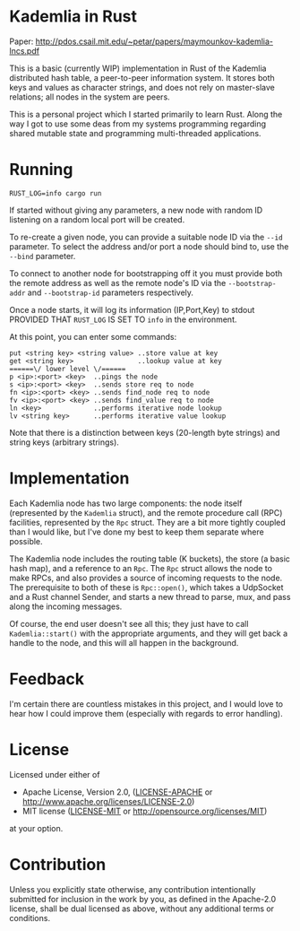 Kademlia in Rust
================

Paper: http://pdos.csail.mit.edu/~petar/papers/maymounkov-kademlia-lncs.pdf

This is a basic (currently WIP) implementation in Rust of the Kademlia distributed hash table, a
peer-to-peer information system. It stores both keys and values as character strings, and does not
rely on master-slave relations; all nodes in the system are peers.

This is a personal project which I started primarily to learn Rust. Along the way I got to use some
deas from my systems programming regarding shared mutable state and programming multi-threaded
applications.

Running
=======

`RUST_LOG=info cargo run`

If started without giving any parameters, a new node with random ID listening on a random local port will be created.

To re-create a given node, you can provide a suitable node ID via the `--id` parameter.
To select the address and/or port a node should bind to, use the `--bind` parameter.

To connect to another node for bootstrapping off it you must provide both the remote address as well as the remote node's ID via the `--bootstrap-addr` and `--bootstrap-id` parameters respectively.

Once a node starts, it will log its information (IP,Port,Key) to stdout PROVIDED THAT `RUST_LOG` IS SET TO `info` in the environment.

At this point, you can enter some commands:

    put <string key> <string value> ..store value at key
    get <string key>                ..lookup value at key
    ======\/ lower level \/======
    p <ip>:<port> <key>  ..pings the node
    s <ip>:<port> <key>  ..sends store req to node
    fn <ip>:<port> <key> ..sends find_node req to node
    fv <ip>:<port> <key> ..sends find_value req to node
    ln <key>             ..performs iterative node lookup
    lv <string key>      ..performs iterative value lookup

Note that there is a distinction between keys (20-length byte strings) and string keys (arbitrary strings).

Implementation
==============

Each Kademlia node has two large components: the node itself (represented by the `Kademlia`
struct), and the remote procedure call (RPC) facilities, represented by the `Rpc` struct. They are
a bit more tightly coupled than I would like, but I've done my best to keep them separate where
possible.

The Kademlia node includes the routing table (K buckets), the store (a basic hash map), and a
reference to an `Rpc`. The `Rpc` struct allows the node to make RPCs, and also provides a source of
incoming requests to the node. The prerequisite to both of these is `Rpc::open()`, which
takes a UdpSocket and a Rust channel Sender, and starts a new thread to parse, mux, and pass along
the incoming messages.

Of course, the end user doesn't see all this; they just have to call `Kademlia::start()` with the
appropriate arguments, and they will get back a handle to the node, and this will all happen in the
background.

Feedback
========

I'm certain there are countless mistakes in this project, and I would love to hear how I could improve
them (especially with regards to error handling).

License
=======

Licensed under either of

 * Apache License, Version 2.0, ([LICENSE-APACHE](LICENSE-APACHE) or http://www.apache.org/licenses/LICENSE-2.0)
 * MIT license ([LICENSE-MIT](LICENSE-MIT) or http://opensource.org/licenses/MIT)

at your option.

Contribution
============

Unless you explicitly state otherwise, any contribution intentionally submitted for inclusion in the work by you, as defined in the Apache-2.0 license, shall be dual licensed as above, without any additional terms or conditions.
